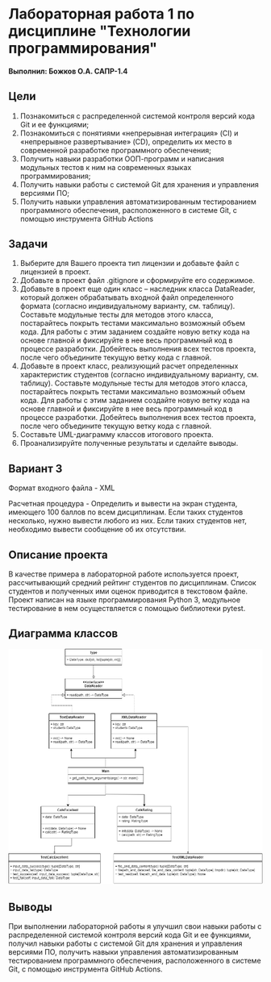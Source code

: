 # Лабораторная работа 1 по дисциплине "Технологии программирования"

#### Выполнил: Божков О.А. САПР-1.4

## Цели

1. Познакомиться c распределенной системой контроля версий кода Git и ее функциями;
2. Познакомиться с понятиями «непрерывная интеграция» (CI) и «непрерывное развертывание» (CD), определить их место в современной разработке программного обеспечения;
3. Получить навыки разработки ООП-программ и написания модульных тестов к ним на современных языках программирования;
4. Получить навыки работы с системой Git для хранения и управления версиями ПО;
5. Получить навыки управления автоматизированным тестированием программного обеспечения, расположенного в системе Git, с помощью инструмента GitHub Actions

## Задачи

1. Выберите для Вашего проекта тип лицензии и добавьте файл с лицензией в проект.
2. Добавьте в проект файл .gitignore и сформируйте его содержимое.
3. Добавьте в проект еще один класс – наследник класса DataReader, который должен
обрабатывать входной файл определенного формата (согласно индивидуальному варианту, см.
таблицу). Составьте модульные тесты для методов этого класса, постарайтесь покрыть тестами
максимально возможный объем кода. Для работы с этим заданием создайте новую ветку кода на основе
главной и фиксируйте в нее весь программный код в процессе разработки. Добейтесь выполнения всех
тестов проекта, после чего объедините текущую ветку кода с главной.
4. Добавьте в проект класс, реализующий расчет определенных характеристик студентов
(согласно индивидуальному варианту, см. таблицу). Составьте модульные тесты для методов этого
класса, постарайтесь покрыть тестами максимально возможный объем кода. Для работы с этим
заданием создайте новую ветку кода на основе главной и фиксируйте в нее весь программный код в
процессе разработки. Добейтесь выполнения всех тестов проекта, после чего объедините текущую
ветку кода с главной.
5. Составьте UML-диаграмму классов итогового проекта.
6. Проанализируйте полученные результаты и сделайте выводы.

## Вариант 3

Формат входного файла - XML

Расчетная процедура - Определить и вывести на экран студента, имеющего 100
баллов по всем дисциплинам. Если таких студентов
несколько, нужно вывести любого из них. Если таких
студентов нет, необходимо вывести сообщение об их
отсутствии.


## Описание проекта

В качестве примера в лабораторной работе используется проект, рассчитывающий средний
рейтинг студентов по дисциплинам. Список студентов и полученных ими оценок приводится в
текстовом файле. Проект написан на языке программирования Python 3, модульное тестирование в нем
осуществляется с помощью библиотеки pytest.

## Диаграмма классов
![Диаграмма классов UML](img/UML3.png)

## Выводы
При выполнении лабораторной работы я улучшил свои навыки работы с распределенной 
системой контроля версий кода Git и ее функциями, получил навыки 
работы с системой Git для хранения и управления версиями ПО, получить навыки 
управления автоматизированным тестированием программного обеспечения, 
расположенного в системе Git, с помощью инструмента GitHub Actions.
